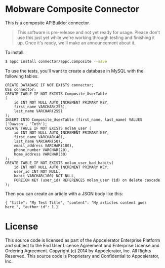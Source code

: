 # Mobware Composite Connector

This is a composite APIBuilder connector.

> This software is pre-release and not yet ready for usage.  Please don't use this just yet while we're working through testing and finishing it up. Once it's ready, we'll make an announcement about it.

To install:

```bash
$ appc install connector/appc.composite --save
```

To use the tests, you'll want to create a database in MySQL with the following tables:

```
CREATE DATABASE IF NOT EXISTS connector;
USE connector;
CREATE TABLE IF NOT EXISTS Composite_UserTable
(
	id INT NOT NULL AUTO_INCREMENT PRIMARY KEY,
	first_name VARCHAR(255),
	last_name VARCHAR(255)
);
INSERT INTO Composite_UserTable (first_name, last_name) VALUES ('Dawson', 'Toth');
CREATE TABLE IF NOT EXISTS nolan_user (
	id INT NOT NULL AUTO_INCREMENT PRIMARY KEY,
	first_name VARCHAR(40),
	last_name VARCHAR(50),
	email_address VARCHAR(100),
	phone_number VARCHAR(20),
	home_address VARCHAR(30)
);
CREATE TABLE IF NOT EXISTS nolan_user_bad_habits(
	id INT NOT NULL AUTO_INCREMENT PRIMARY KEY,
	user_id INT NOT NULL,
	habit VARCHAR(100) NOT NULL,
	FOREIGN KEY (user_id) REFERENCES nolan_user (id) on delete cascade
);
```

Then you can create an article with a JSON body like this:

```
{ "title": "My Test Title", "content": "My articles content goes here.", "author_id": 1 }
```

# License

This source code is licensed as part of the Appcelerator Enterprise Platform and subject to the End User License Agreement and Enterprise License and Ordering Agreement. Copyright (c) 2014 by Appcelerator, Inc. All Rights Reserved. This source code is Proprietary and Confidential to Appcelerator, Inc.

